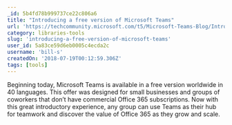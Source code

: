 ```yaml
---
_id: 5b4fd78b999737ce22c806a6
title: "Introducing a free version of Microsoft Teams"
url: 'https://techcommunity.microsoft.com/t5/Microsoft-Teams-Blog/Introducing-a-free-version-of-Microsoft-Teams/ba-p/214592'
category: libraries-tools
slug: 'introducing-a-free-version-of-microsoft-teams'
user_id: 5a83ce59d6eb0005c4ecda2c
username: 'bill-s'
createdOn: '2018-07-19T00:12:59.306Z'
tags: [tools]
---
```


Beginning today, Microsoft Teams is available in a free version worldwide in 40 languages. This offer was designed for small businesses and groups of coworkers that don’t have commercial Office 365 subscriptions. Now with this great introductory experience, any group can use Teams as their hub for teamwork and discover the value of Office 365 as they grow and scale. 



